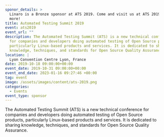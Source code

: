 ```yaml
---
sponor_details: >
  Linaro is a Bronze sponsor at ATS 2019. Come and visit us at ATS 2019 to learn
  more!
title: Automated Testing Summit 2019
event: ats2019
event_url: ""
description: The Automated Testing Summit (ATS) is a new technical conference
  for companies and developers doing automated testing of Open Source products,
  particularly Linux-based products and services. It is dedicated to sharing
  knowledge, techniques, and standards for Open Source Quality Assurance.
location: |
  Lyon Convention Centre Lyon, France
date: 2019-10-18 09:00:00+00:00
event_date: 2019-10-31 09:00:00+00:00
event_end_date: 2023-01-16 09:27:46 +00:00
tag: event
image: /assets/images/content/ats-2019.png
categories:
  - Events
event_type: sponsor
---
```

The Automated Testing Summit (ATS) is a new technical conference for companies and developers doing automated testing of Open Source products, particularly Linux-based products and services. It is dedicated to sharing knowledge, techniques, and standards for Open Source Quality Assurance.

